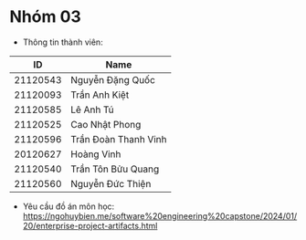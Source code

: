 # Nhóm 03
+ Thông tin thành viên:
  
| ID       | Name                    |
|----------|-------------------------|
| 21120543 | Nguyễn Đặng Quốc        |
| 21120093 | Trần Anh Kiệt           |
| 21120585 | Lê Anh Tú               |
| 21120525 | Cao Nhật Phong           |
| 21120596 | Trần Đoàn Thanh Vinh     |
| 20120627 | Hoàng Vinh               |
| 21120540 | Trần Tôn Bửu Quang       |
| 21120560 | Nguyễn Đức Thiện         |

+ Yêu cầu đồ án môn học: 
https://ngohuybien.me/software%20engineering%20capstone/2024/01/20/enterprise-project-artifacts.html
